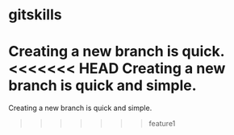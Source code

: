 # gitskills
Creating a new branch is quick.
<<<<<<< HEAD
Creating a new branch is quick and simple.
=======
Creating a new branch is quick and simple.
>>>>>>> feature1
